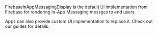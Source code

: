 FirebaseInAppMessagingDisplay is the default UI implementation from Firebase for
rendering In-App Messaging messges to end users.

Apps can also provide custom UI implementation to replace it. Check out our guides
for details. 
